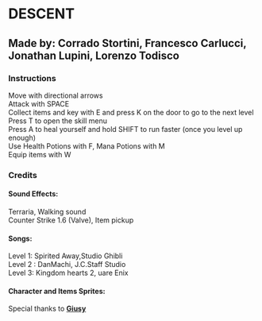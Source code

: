 # DESCENT

## Made by: Corrado Stortini, Francesco Carlucci, Jonathan Lupini, Lorenzo Todisco

### Instructions
Move with directional arrows  
Attack with SPACE  
Collect items and key with E and press K on the door to go to the next level  
Press T to open the skill menu  
Press A to heal yourself and hold SHIFT to run faster (once you level up enough)  
Use Health Potions with F, Mana Potions with M  
Equip items with W

### Credits 
#### Sound Effects:  
Terraria, Walking sound  
Counter Strike 1.6 (Valve), Item pickup  

#### Songs:  
Level 1: Spirited Away,Studio Ghibli  
Level 2 : DanMachi, J.C.Staff Studio  
Level 3: Kingdom hearts 2, uare Enix  

#### Character and Items Sprites:  
Special thanks to [**Giusy**](https://www.instagram.com/giusy.hri/)
